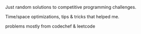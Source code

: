Just random solutions to competitive programming challenges.

Time/space optimizations, tips & tricks that helped me.

problems mostly from codechef & leetcode

